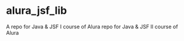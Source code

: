 # alura_jsf_lib
A repo for Java &amp; JSF I course of Alura
 repo for Java &amp; JSF II course of Alura
